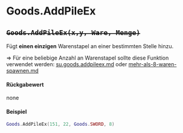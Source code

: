 # Goods.AddPileEx

## ~~`Goods.AddPileEx(x,y, Ware, Menge)`~~

Fügt **einen einzigen** Warenstapel an einer bestimmten Stelle hinzu.

⇒ Für eine beliebige Anzahl an Warenstapel sollte diese Funktion verwendet werden: [su.goods.addpileex.md](../../su-library-functions/su.goods/su.goods.addpileex.md "mention") oder [mehr-als-8-waren-spawnen.md](../../tutorials/code-snippets/mehr-als-8-waren-spawnen.md "mention")

#### Rückgabewert

none

#### Beispiel

```lua
Goods.AddPileEx(151, 22, Goods.SWORD, 8)
```

